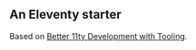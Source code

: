 ## An Eleventy starter

Based on [Better 11ty Development with Tooling](https://www.jetbrains.com/guide/javascript/tutorials/eleventy-tsx/).
